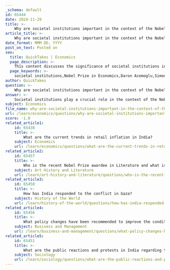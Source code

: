 ```yaml
---
_schema: default
id: 65444
date: 2024-11-29
title: >-
    Why are societal institutions important in the context of the Nobel Prize in Economics?
article_title: >-
    Why are societal institutions important in the context of the Nobel Prize in Economics?
date_format: MMM DD, YYYY
post_on_text: Posted on
seo:
  title: QuickTakes | Economics
  page_description: >-
    This content discusses the significance of societal institutions in relation to the Nobel Prize in Economics, highlighting the work of laureates Daron Acemoglu, Simon Johnson, and James A. Robinson, who demonstrate the impact of institutional quality on economic outcomes.
  page_keywords: >-
    societal institutions,Nobel Prize in Economics,Daron Acemoglu,Simon Johnson,James A. Robinson,economic prosperity,inclusive institutions,economic development,property rights,rule of law,market structures,causality,Institutional quality,sustainable growth,exploitative institutions,reform,prosperity
author: QuickTakes
question: >-
    Why are societal institutions important in the context of the Nobel Prize in Economics?
answer: >-
    Societal institutions play a crucial role in the context of the Nobel Prize in Economics, particularly as highlighted by the recent laureates Daron Acemoglu, Simon Johnson, and James A. Robinson. Their research emphasizes that the structure and quality of societal institutions significantly influence a country's economic prosperity.\n\n1. **Definition of Societal Institutions**: Societal institutions are the established practices, traditions, behaviors, and systems of roles and relationships that shape how society functions. They include various organizations such as family, education, media, and government, which collectively influence social norms and economic interactions.\n\n2. **Impact on Economic Outcomes**: The laureates' work demonstrates that economic institutions—such as property rights, the rule of law, and market structures—are fundamental to creating economic incentives. Societies with strong, inclusive institutions tend to foster sustainable growth, while those with exploitative or poorly functioning institutions struggle to achieve economic development. For instance, Acemoglu and Robinson argue that countries with inclusive institutions, like South Korea, benefit from representative legislatures and open markets, which contribute to their economic success.\n\n3. **Causality and Institutional Quality**: The research also addresses the causality between institutions and economic development. It suggests that while institutions shape economic outcomes, the reverse can also be true—economic development can lead to institutional reforms. This dynamic interplay is essential for understanding why some nations thrive economically while others do not.\n\n4. **Consequences of Poor Institutions**: The Nobel Prize committee noted that societies characterized by a poor rule of law and exploitative institutions do not generate sustainable growth. This highlights the importance of reforming institutions to improve economic conditions and promote prosperity.\n\nIn summary, societal institutions are vital in the context of the Nobel Prize in Economics because they fundamentally shape the economic landscape of nations. The recognition of Acemoglu, Johnson, and Robinson underscores the importance of understanding and improving these institutions to foster economic growth and development.
subject: Economics
file_name: why-are-societal-institutions-important-in-the-context-of-the-nobel-prize-in-economics.md
url: /learn/economics/questions/why-are-societal-institutions-important-in-the-context-of-the-nobel-prize-in-economics
score: -1.0
related_article1:
    id: 65438
    title: >-
        What are the current trends in retail inflation in India?
    subject: Economics
    url: /learn/economics/questions/what-are-the-current-trends-in-retail-inflation-in-india
related_article2:
    id: 65457
    title: >-
        Who is the recent Nobel Prize awardee in Literature and what is their notable work?
    subject: Art History and Literature
    url: /learn/art-history-and-literature/questions/who-is-the-recent-nobel-prize-awardee-in-literature-and-what-is-their-notable-work
related_article3:
    id: 65450
    title: >-
        How has India responded to the conflict in Gaza?
    subject: History of the World
    url: /learn/history-of-the-world/questions/how-has-india-responded-to-the-conflict-in-gaza
related_article4:
    id: 65456
    title: >-
        What policy changes have been recommended to improve the conditions of gig workers in India?
    subject: Business and Management
    url: /learn/business-and-management/questions/what-policy-changes-have-been-recommended-to-improve-the-conditions-of-gig-workers-in-india
related_article5:
    id: 65451
    title: >-
        What are the public reactions and protests in India regarding the Gaza conflict?
    subject: Sociology
    url: /learn/sociology/questions/what-are-the-public-reactions-and-protests-in-india-regarding-the-gaza-conflict
---
```


&nbsp;